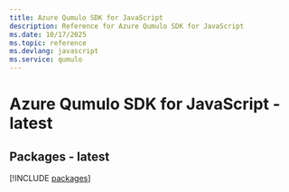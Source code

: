 ```yaml
---
title: Azure Qumulo SDK for JavaScript
description: Reference for Azure Qumulo SDK for JavaScript
ms.date: 10/17/2025
ms.topic: reference
ms.devlang: javascript
ms.service: qumulo
---
```

# Azure Qumulo SDK for JavaScript - latest
## Packages - latest
[!INCLUDE [packages](qumulo-index.md)]